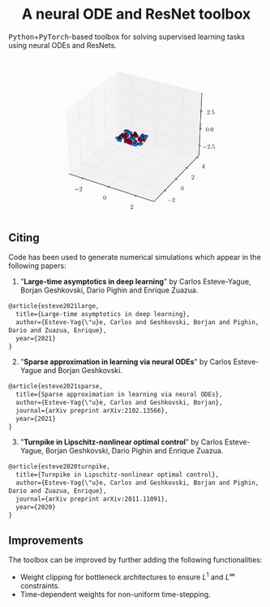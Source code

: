 <!-- Title -->
<h1 align="center">
  A neural ODE and ResNet toolbox
</h1>

<tt>Python</tt>+<tt>PyTorch</tt>-based toolbox for solving supervised learning tasks using neural ODEs and ResNets.

<p align="center">
  <img src="videos/trajectory.gif" alt="animated" width="325"/>
</p>

## Citing 

Code has been used to generate numerical simulations which appear in the following papers:

1. "**Large-time asymptotics in deep learning**" by Carlos Esteve-Yague, Borjan Geshkovski, Dario Pighin and Enrique Zuazua.

```
@article{esteve2021large,
  title={Large-time asymptotics in deep learning},
  author={Esteve-Yag{\"u}e, Carlos and Geshkovski, Borjan and Pighin, Dario and Zuazua, Enrique},
  year={2021}
}
```

2. "**Sparse approximation in learning via neural ODEs**" by Carlos Esteve-Yague and Borjan Geshkovski.

```
@article{esteve2021sparse,
  title={Sparse approximation in learning via neural ODEs},
  author={Esteve-Yag{\"u}e, Carlos and Geshkovski, Borjan},
  journal={arXiv preprint arXiv:2102.13566},
  year={2021}
}
```

3. "**Turnpike in Lipschitz-nonlinear optimal control**" by Carlos Esteve-Yague, Borjan Geshkovski, Dario Pighin and Enrique Zuazua. 

```
@article{esteve2020turnpike,
  title={Turnpike in Lipschitz-nonlinear optimal control},
  author={Esteve-Yag{\"u}e, Carlos and Geshkovski, Borjan and Pighin, Dario and Zuazua, Enrique},
  journal={arXiv preprint arXiv:2011.11091},
  year={2020}
}
```

## Improvements

The toolbox can be improved by further adding the following functionalities: 
- Weight clipping for bottleneck architectures to ensure $L^1$ and $L^\infty$ constraints.
- Time-dependent weights for non-uniform time-stepping.
